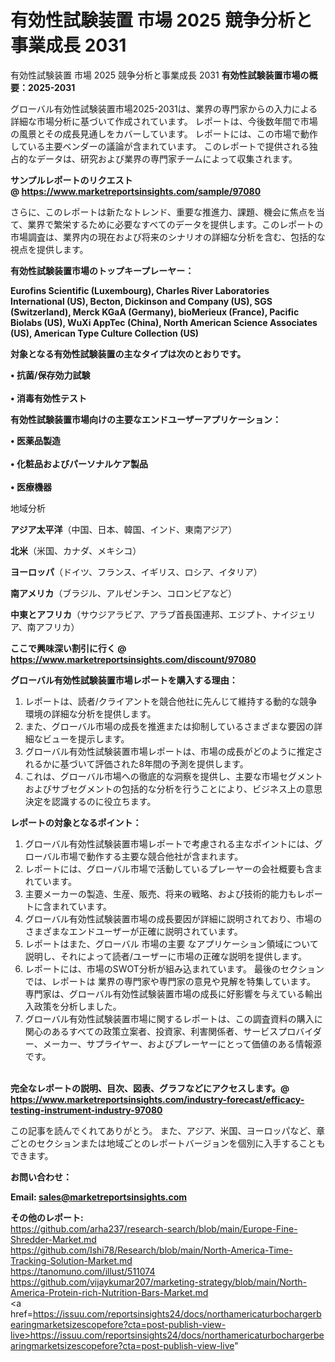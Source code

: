 # 有効性試験装置 市場 2025 競争分析と事業成長 2031
有効性試験装置 市場 2025 競争分析と事業成長 2031
<strong><b>有効性試験装置市場の概要：2025-2031</b></strong>

グローバル有効性試験装置市場2025-2031は、業界の専門家からの入力による詳細な市場分析に基づいて作成されています。 レポートは、今後数年間で市場の風景とその成長見通しをカバーしています。 レポートには、この市場で動作している主要ベンダーの議論が含まれています。 このレポートで提供される独占的なデータは、研究および業界の専門家チームによって収集されます。

<strong>サンプルレポートのリクエスト @ <a href=https://www.marketreportsinsights.com/sample/97080>https://www.marketreportsinsights.com/sample/97080</a></strong>

さらに、このレポートは新たなトレンド、重要な推進力、課題、機会に焦点を当て、業界で繁栄するために必要なすべてのデータを提供します。このレポートの市場調査は、業界内の現在および将来のシナリオの詳細な分析を含む、包括的な視点を提供します。

<strong>有効性試験装置市場のトップキープレーヤー：</strong>

<strong>Eurofins Scientific (Luxembourg), Charles River Laboratories International (US), Becton, Dickinson and Company (US), SGS (Switzerland), Merck KGaA (Germany), bioMerieux (France), Pacific Biolabs (US), WuXi AppTec (China), North American Science Associates (US), American Type Culture Collection (US)</strong>

<strong><b>対象となる有効性試験装置の主なタイプは次のとおりです。</b></strong>

<strong>• 抗菌/保存効力試験<br><br>• 消毒有効性テスト</strong>

<strong><b>有効性試験装置市場向けの主要なエンドユーザーアプリケーション：</b></strong>

<strong>• 医薬品製造<br><br>• 化粧品およびパーソナルケア製品<br><br>• 医療機器</strong>

 地域分析

<strong><b>アジア太平洋</b></strong>（中国、日本、韓国、インド、東南アジア）

<strong><b>北米</b></strong>（米国、カナダ、メキシコ）

<strong><b>ヨーロッパ</b></strong>（ドイツ、フランス、イギリス、ロシア、イタリア）

<strong><b>南アメリカ</b></strong>（ブラジル、アルゼンチン、コロンビアなど）

<strong><b>中東とアフリカ</b></strong>（サウジアラビア、アラブ首長国連邦、エジプト、ナイジェリア、南アフリカ）

<strong>ここで興味深い割引に行く @ <a href=https://www.marketreportsinsights.com/discount/97080>https://www.marketreportsinsights.com/discount/97080</a></strong>

<strong><b>グローバル有効性試験装置市場レポートを購入する理由：</b></strong>
<ol>
  <li>レポートは、読者/クライアントを競合他社に先んじて維持する動的な競争環境の詳細な分析を提供します。</li>
  <li>また、グローバル市場の成長を推進または抑制しているさまざまな要因の詳細なビューを提示します。</li>
  <li>グローバル有効性試験装置市場レポートは、市場の成長がどのように推定されるかに基づいて評価された8年間の予測を提供します。</li>
  <li>これは、グローバル市場への徹底的な洞察を提供し、主要な市場セグメントおよびサブセグメントの包括的な分析を行うことにより、ビジネス上の意思決定を認識するのに役立ちます。</li>
</ol>
<strong><b>レポートの対象となるポイント：</b></strong>
<ol>
  <li>グローバル有効性試験装置市場レポートで考慮される主なポイントには、グローバル市場で動作する主要な競合他社が含まれます。</li>
  <li>レポートには、グローバル市場で活動しているプレーヤーの会社概要も含まれています。</li>
  <li>主要メーカーの製造、生産、販売、将来の戦略、および技術的能力もレポートに含まれています。</li>
  <li>グローバル有効性試験装置市場の成長要因が詳細に説明されており、市場のさまざまなエンドユーザーが正確に説明されています。</li>
  <li>レポートはまた、グローバル 市場の主要 なアプリケーション領域について説明し、それによって読者/ユーザーに市場の正確な説明を提供します。</li>
  <li>レポートには、市場のSWOT分析が組み込まれています。 最後のセクションでは、レポートは 業界の専門家や専門家の意見や見解を特集しています。 専門家は、グローバル有効性試験装置市場の成長に好影響を与えている輸出入政策を分析しました。</li>
  <li>グローバル有効性試験装置市場に関するレポートは、この調査資料の購入に関心のあるすべての政策立案者、投資家、利害関係者、サービスプロバイダー、メーカー、サプライヤー、およびプレーヤーにとって価値のある情報源です。</li>
</ol><br>
<strong>完全なレポートの説明、目次、図表、グラフなどにアクセスします。@ <a href=https://www.marketreportsinsights.com/industry-forecast/efficacy-testing-instrument-industry-97080>https://www.marketreportsinsights.com/industry-forecast/efficacy-testing-instrument-industry-97080</a></strong>

この記事を読んでくれてありがとう。 また、アジア、米国、ヨーロッパなど、章ごとのセクションまたは地域ごとのレポートバージョンを個別に入手することもできます。

<strong><b>お問い合わせ：</b></strong>

<strong>Email: </strong><a href=mailto:sales@marketreportsinsights.com><strong>sales@marketreportsinsights.com</strong></a>

<strong>その他のレポート:</strong>
<br>
<a href=https://github.com/arha237/research-search/blob/main/Europe-Fine-Shredder-Market.md>https://github.com/arha237/research-search/blob/main/Europe-Fine-Shredder-Market.md</a>
<br>
<a href=https://github.com/Ishi78/Research/blob/main/North-America-Time-Tracking-Solution-Market.md>https://github.com/Ishi78/Research/blob/main/North-America-Time-Tracking-Solution-Market.md</a>
<br>
<a href=https://tanomuno.com/illust/511074>https://tanomuno.com/illust/511074</a>
<br>
<a href=https://github.com/vijaykumar207/marketing-strategy/blob/main/North-America-Protein-rich-Nutrition-Bars-Market.md>https://github.com/vijaykumar207/marketing-strategy/blob/main/North-America-Protein-rich-Nutrition-Bars-Market.md</a>
<br>
<a href=https://issuu.com/reportsinsights24/docs/northamericaturbochargerbearingmarketsizescopefore?cta=post-publish-view-live>https://issuu.com/reportsinsights24/docs/northamericaturbochargerbearingmarketsizescopefore?cta=post-publish-view-live</a>"
